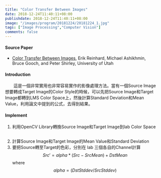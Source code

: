 ```yaml
---
title: "Color Transfer Between Images"
date: 2018-12-24T11:40:11+08:00
publishdate: 2018-12-24T11:40:11+08:00
image: "/images/program/20181224/20181224_1.jpg"
tags: ["Image Processing","Computer Vision"]
comments: false
---
```

<script type="text/javascript" src="http://cdn.mathjax.org/mathjax/latest/MathJax.js?config=default"></script>

#### Source Paper
- [Color Transfer Between Images](http://www.cs.utah.edu/~shirley/papers/ColorTransfer.pdf), Erik Reinhard, Michael Ashikhmin, Bruce Gooch, and Peter Shirley, University of Utah

#### Introduction
<p>
&emsp;&emsp;這是一個非常實用也非常容易實作的影像處理方法。當有一個Source Image想要轉成Target Image的Color Style的時候，可以先把Source Image和Target Image都轉到LMS Color Space上，然後計算Standard Deviation和Mean Value，利用論文中提到的公式，去得到結果。
</p>

#### Implement
1. 利用OpenCV Library轉換Source Image和Target Image到lab Color Space
    ```
    
    ```
2. 計算Source Image和Target Image的Mean Value和Standard Deviation
3. 要把Source轉至Target的色彩，分別在 lab 三個各自的Channel計算
    $$Src' = alpha * (Src- SrcMean)+DstMean$$
    where $$alpha = (DstStddev/SrcStddev)$$